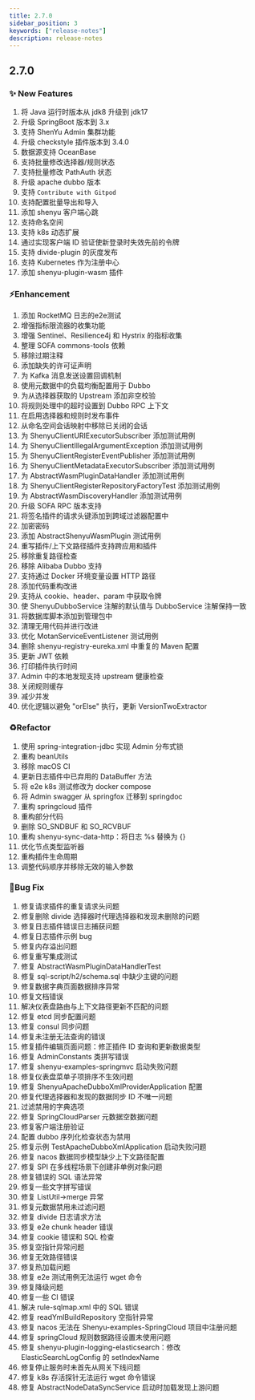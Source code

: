 ```yaml
---
title: 2.7.0
sidebar_position: 3
keywords: ["release-notes"]
description: release-notes
---
```


## 2.7.0

### ✨ New Features

1. 将 Java 运行时版本从 jdk8 升级到 jdk17
2. 升级 SpringBoot 版本到 3.x
3. 支持 ShenYu Admin 集群功能
4. 升级 checkstyle 插件版本到 3.4.0
5. 数据源支持 OceanBase
6. 支持批量修改选择器/规则状态
7. 支持批量修改 PathAuth 状态
8. 升级 apache dubbo 版本
9. 支持 `Contribute with Gitpod`
10. 支持配置批量导出和导入
11. 添加 shenyu 客户端心跳
12. 支持命名空间
13. 支持 k8s 动态扩展
14. 通过实现客户端 ID 验证使新登录时失效先前的令牌
15. 支持 divide-plugin 的灰度发布
16. 支持 Kubernetes 作为注册中心
17. 添加 shenyu-plugin-wasm 插件

### ⚡Enhancement

1. 添加 RocketMQ 日志的e2e测试
2. 增强指标限流器的收集功能
3. 增强 Sentinel、Resilience4j 和 Hystrix 的指标收集
4. 整理 SOFA commons-tools 依赖
5. 移除过期注释
6. 添加缺失的许可证声明
7. 为 Kafka 消息发送设置回调机制
8. 使用元数据中的负载均衡配置用于 Dubbo
9. 为从选择器获取的 Upstream 添加非空校验
10. 将规则处理中的超时设置到 Dubbo RPC 上下文
11. 在启用选择器和规则时发布事件
12. 从命名空间会话映射中移除已关闭的会话
13. 为 ShenyuClientURIExecutorSubscriber 添加测试用例
14. 为 ShenyuClientIllegalArgumentException 添加测试用例
15. 为 ShenyuClientRegisterEventPublisher 添加测试用例
16. 为 ShenyuClientMetadataExecutorSubscriber 添加测试用例
17. 为 AbstractWasmPluginDataHandler 添加测试用例
18. 为 ShenyuClientRegisterRepositoryFactoryTest 添加测试用例
19. 为 AbstractWasmDiscoveryHandler 添加测试用例
20. 升级 SOFA RPC 版本支持
21. 将签名插件的请求头键添加到跨域过滤器配置中
22. 加密密码
23. 添加 AbstractShenyuWasmPlugin 测试用例
24. 重写插件/上下文路径插件支持跨应用和插件
25. 移除重复路径检查
26. 移除 Alibaba Dubbo 支持
27. 支持通过 Docker 环境变量设置 HTTP 路径
28. 添加代码重构改进
29. 支持从 cookie、header、param 中获取令牌
30. 使 ShenyuDubboService 注解的默认值与 DubboService 注解保持一致
31. 将数据库脚本添加到管理包中
32. 清理无用代码并进行改进
33. 优化 MotanServiceEventListener 测试用例
34. 删除 shenyu-registry-eureka.xml 中重复的 Maven 配置
35. 更新 JWT 依赖
36. 打印插件执行时间
37. Admin 中的本地发现支持 upstream 健康检查
38. 关闭规则缓存
39. 减少并发
40. 优化逻辑以避免 "orElse" 执行，更新 VersionTwoExtractor

### ♻️Refactor

1. 使用 spring-integration-jdbc 实现 Admin 分布式锁
2. 重构 beanUtils
3. 移除 macOS CI
4. 更新日志插件中已弃用的 DataBuffer 方法
5. 将 e2e k8s 测试修改为 docker compose
6. 将 Admin swagger 从 springfox 迁移到 springdoc
7. 重构 springcloud 插件
8. 重构部分代码
9. 删除 SO_SNDBUF 和 SO_RCVBUF
10. 重构 shenyu-sync-data-http：将日志 %s 替换为 {}
11. 优化节点类型监听器
12. 重构插件生命周期
13. 调整代码顺序并移除无效的输入参数

### 🐛Bug Fix

1. 修复请求插件的重复请求头问题
2. 修复删除 divide 选择器时代理选择器和发现未删除的问题
3. 修复日志插件错误日志捕获问题
4. 修复日志插件示例 bug
5. 修复内存溢出问题
6. 修复重写集成测试
7. 修复 AbstractWasmPluginDataHandlerTest
8. 修复 sql-script/h2/schema.sql 中缺少主键的问题
9. 修复数据字典页面数据排序异常
10. 修复文档错误
11. 解决仪表盘路由与上下文路径更新不匹配的问题
12. 修复 etcd 同步配置问题
13. 修复 consul 同步问题
14. 修复未注册无法查询的错误
15. 修复插件编辑页面问题：修正插件 ID 查询和更新数据类型
16. 修复 AdminConstants 类拼写错误
17. 修复 shenyu-examples-springmvc 启动失败问题
18. 修复仪表盘菜单子项排序不生效问题
19. 修复 ShenyuApacheDubboXmlProviderApplication 配置
20. 修复代理选择器和发现的数据同步 ID 不唯一问题
21. 过滤禁用的字典选项
22. 修复 SpringCloudParser 元数据空数据问题
23. 修复客户端注册验证
24. 配置 dubbo 序列化检查状态为禁用
25. 修复示例 TestApacheDubboXmlApplication 启动失败问题
26. 修复 nacos 数据同步模型缺少上下文路径配置
27. 修复 SPI 在多线程场景下创建非单例对象问题
28. 修复错误的 SQL 语法异常
29. 修复一些文字拼写错误
30. 修复 ListUtil->merge 异常
31. 修复元数据禁用未过滤问题
32. 修复 divide 日志请求方法
33. 修复 e2e chunk header 错误
34. 修复 cookie 错误和 SQL 检查
35. 修复空指针异常问题
36. 修复无效路径错误
37. 修复热加载问题
38. 修复 e2e 测试用例无法运行 wget 命令
39. 修复降级问题
40. 修复一些 CI 错误
41. 解决 rule-sqlmap.xml 中的 SQL 错误
42. 修复 readYmlBuildRepository 空指针异常
43. 修复 nacos 无法在 Shenyu-examples-SpringCloud 项目中注册问题
44. 修复 springCloud 规则数据路径设置未使用问题
45. 修复 shenyu-plugin-logging-elasticsearch：修改 ElasticSearchLogConfig 的 setIndexName
46. 修复停止服务时未首先从网关下线问题
47. 修复 k8s 存活探针无法运行 wget 命令错误
48. 修复 AbstractNodeDataSyncService 启动时加载发现上游问题
